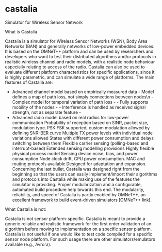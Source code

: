 castalia
========

Simulator for Wireless Sensor Network

What is Castalia

Castalia is a simulator for Wireless Sensor Networks (WSN), Body Area Networks (BAN) and generally networks of low-power embedded devices. It is based on the OMNeT++ platform and can be used by researchers and developers who want to test their distributed algorithms and/or protocols in realistic wireless channel and radio models, with a realistic node behaviour especially relating to access of the radio. Castalia can also be used to evaluate different platform characteristics for specific applications, since it is highly parametric, and can simulate a wide range of platforms. The main features of Castalia are:

  - Advanced channel model based on empirically measured data
        - Model defines a map of path loss, not simply connections between nodes\n
        - Complex model for temporal variation of path loss
        - 
        - Fully supports mobility of the nodes
        - 
        - Interference is handled as received signal strength, not as separate feature
        - 
  - Advanced radio model based on real radios for low-power communication
Probability of reception based on SINR, packet size, modulation type. PSK FSK supported, custom modulation allowed by defining SNR-BER curve
Multiple TX power levels with individual node variations allowed
States with different power consumption and delays switching between them
Flexible carrier sensing (polling-based and interrupt-based)
Extended sensing modelling provisions
Highly flexible physical process model
Sensing device noise, bias, and power consumption
Node clock drift, CPU power consumption.
MAC and routing protocols available
Designed for adaptation and expansion.
Concerning the last bullet, Castalia was designed right from the beginning so that the users can easily implement/import their algorithms and protocols into Castalia while making use of the features the simulator is providing. Proper modularization and a configurable, automated build procedure help towards this end. The modularity, reliability, and speed of Castalia is partly enabled by OMNeT++, an excellent framework to build event-driven simulators [OMNeT++ link].


What Castalia is not:

Castalia is not sensor platform-specific. Castalia is meant to provide a generic reliable and realistic framework for the first order validation of an algorithm before moving to implementation on a specific sensor platform. Castalia is not useful if one would like to test code compiled for a specific sensor node platform. For such usage there are other simulators/emulators available (e.g., Avrora).